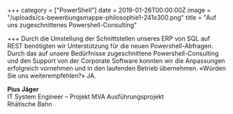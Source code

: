 +++
category = ["PowerShell"]
date = 2019-01-26T00:00:00Z
image = "/uploads/cs-bewerbungsmappe-philosophie1-241x300.png"
title = "Auf uns zugeschnittenes Powershell-Consulting"

+++
Durch die Umstellung der Schnittstellen unseres ERP von SQL auf REST benötigten wir Unterstützung für die neuen Powershell-Abfragen. Durch das auf unsere Bedürfnisse zugeschnittene Powershell-Consulting und den Support von der Corporate Software konnten wir die Anpassungen erfolgreich vornehmen und in den laufenden Betrieb übernehmen. «Würden Sie uns weiterempfehlen?» JA.

**Pius Jäger**  
IT System Engineer – Projekt MVA Ausführungsprojekt  
Rhätische Bahn